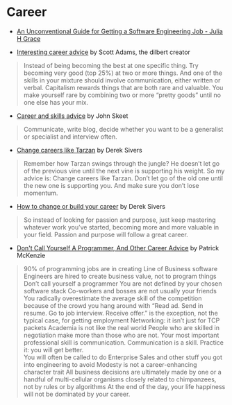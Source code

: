 # Career

* [An Unconventional Guide for Getting a Software Engineering Job - Julia H Grace](http://www.juliahgrace.com/blog/2015/4/9/an-unconventional-guide-for-getting-a-software-engineering-job)

* [Interesting career advice](https://dilbertblog.typepad.com/the_dilbert_blog/2007/07/career-advice.html) by Scott Adams, the dilbert creator

> Instead of being becoming the best at one specific thing. Try becoming very good (top 25%) at two or more things. And one of the skills in your mixture should involve communication, either written or verbal. Capitalism rewards things that are both rare and valuable. You make yourself rare by combining two or more “pretty goods” until no one else has your mix.

* [Career and skills advice](https://codeblog.jonskeet.uk/2013/09/21/career-and-skills-advice/) by John Skeet

> Communicate, write blog, decide whether you want to be a generalist or specialist and interview often.


* [Change careers like Tarzan](https://sivers.org/tarzan) by Derek Sivers

>  Remember how Tarzan swings through the jungle? He doesn’t let go of the previous vine until the next vine is supporting his weight. So my advice is: Change careers like Tarzan. Don’t let go of the old one until the new one is supporting you. And make sure you don’t lose momentum. 

* [How to change or build your career](https://sivers.org/career) by Derek Sivers

>  So instead of looking for passion and purpose, just keep mastering whatever work you’ve started, becoming more and more valuable in your field. Passion and purpose will follow a great career. 

* [Don't Call Yourself A Programmer, And Other Career Advice](https://www.kalzumeus.com/2011/10/28/dont-call-yourself-a-programmer/) by Patrick McKenzie

> 90% of programming jobs are in creating Line of Business software
> Engineers are hired to create business value, not to program things
> Don’t call yourself a programmer
> You are not defined by your chosen software stack
> Co-workers and bosses are not usually your friends
> You radically overestimate the average skill of the competition because of the crowd you hang around with
> “Read ad.  Send in resume.  Go to job interview.  Receive offer.” is the exception, not the typical case, for getting employment
> Networking: it isn’t just for TCP packets
> Academia is not like the real world
> People who are skilled in negotiation make more than those who are not.
> Your most important professional skill is communication. Communication is a skill.  Practice it: you will get better.  
> You will often be called to do Enterprise Sales and other stuff you got into engineering to avoid
> Modesty is not a career-enhancing character trait
> All business decisions are ultimately made by one or a handful of multi-cellular organisms closely related to chimpanzees, not by rules or by algorithms
> At the end of the day, your life happiness will not be dominated by your career.

